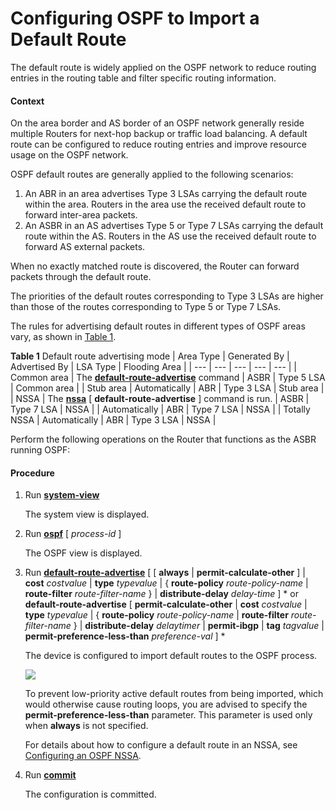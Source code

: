 Configuring OSPF to Import a Default Route
==========================================

The default route is widely applied on the OSPF network to reduce routing entries in the routing table and filter specific routing information.

#### Context

On the area border and AS border of an OSPF network generally reside multiple Routers for next-hop backup or traffic load balancing. A default route can be configured to reduce routing entries and improve resource usage on the OSPF network.

OSPF default routes are generally applied to the following scenarios:

1. An ABR in an area advertises Type 3 LSAs carrying the default route within the area. Routers in the area use the received default route to forward inter-area packets.
2. An ASBR in an AS advertises Type 5 or Type 7 LSAs carrying the default route within the AS. Routers in the AS use the received default route to forward AS external packets.

When no exactly matched route is discovered, the Router can forward packets through the default route.

The priorities of the default routes corresponding to Type 3 LSAs are higher than those of the routes corresponding to Type 5 or Type 7 LSAs.

The rules for advertising default routes in different types of OSPF areas vary, as shown in [Table 1](#EN-US_TASK_0172365575__tab_dc_vrp_ospf_cfg_204101).

**Table 1** Default route advertising mode
| Area Type | Generated By | Advertised By | LSA Type | Flooding Area |
| --- | --- | --- | --- | --- |
| Common area | The [**default-route-advertise**](cmdqueryname=default-route-advertise) command | ASBR | Type 5 LSA | Common area |
| Stub area | Automatically | ABR | Type 3 LSA | Stub area |
| NSSA | The [**nssa**](cmdqueryname=nssa) [ **default-route-advertise** ] command is run. | ASBR | Type 7 LSA | NSSA |
| Automatically | ABR | Type 7 LSA | NSSA |
| Totally NSSA | Automatically | ABR | Type 3 LSA | NSSA |

Perform the following operations on the Router that functions as the ASBR running OSPF:


#### Procedure

1. Run [**system-view**](cmdqueryname=system-view)
   
   
   
   The system view is displayed.
2. Run [**ospf**](cmdqueryname=ospf) [ *process-id* ]
   
   
   
   The OSPF view is displayed.
3. Run [**default-route-advertise**](cmdqueryname=default-route-advertise) [ [ **always** | **permit-calculate-other** ] | **cost** *costvalue* | **type** *typevalue* | { **route-policy** *route-policy-name* | **route-filter** *route-filter-name* } | **distribute-delay** *delay-time* ] \* or **default-route-advertise** [ **permit-calculate-other** | **cost** *costvalue* | **type** *typevalue* | { **route-policy** *route-policy-name* | **route-filter** *route-filter-name* } | **distribute-delay** *delaytimer* | **permit-ibgp** | **tag** *tagvalue* | **permit-preference-less-than** *preference-val* ] \*
   
   
   
   The device is configured to import default routes to the OSPF process.
   
   
   
   ![](../../../../public_sys-resources/note_3.0-en-us.png) 
   
   To prevent low-priority active default routes from being imported, which would otherwise cause routing loops, you are advised to specify the **permit-preference-less-than** parameter. This parameter is used only when **always** is not specified.
   
   For details about how to configure a default route in an NSSA, see [Configuring an OSPF NSSA](dc_vrp_ospf_cfg_2015.html).
4. Run [**commit**](cmdqueryname=commit)
   
   
   
   The configuration is committed.